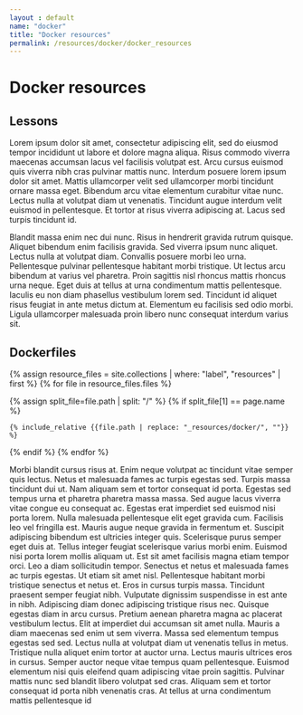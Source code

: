 ```yaml
---
layout : default
name: "docker"
title: "Docker resources"
permalink: /resources/docker/docker_resources
---
```


# Docker resources

<h2 id="lessons">Lessons</h2>
Lorem ipsum dolor sit amet, consectetur adipiscing elit, sed do eiusmod tempor incididunt ut labore et dolore magna aliqua. Risus commodo viverra maecenas accumsan lacus vel facilisis volutpat est. Arcu cursus euismod quis viverra nibh cras pulvinar mattis nunc. Interdum posuere lorem ipsum dolor sit amet. Mattis ullamcorper velit sed ullamcorper morbi tincidunt ornare massa eget. Bibendum arcu vitae elementum curabitur vitae nunc. Lectus nulla at volutpat diam ut venenatis. Tincidunt augue interdum velit euismod in pellentesque. Et tortor at risus viverra adipiscing at. Lacus sed turpis tincidunt id.

Blandit massa enim nec dui nunc. Risus in hendrerit gravida rutrum quisque. Aliquet bibendum enim facilisis gravida. Sed viverra ipsum nunc aliquet. Lectus nulla at volutpat diam. Convallis posuere morbi leo urna. Pellentesque pulvinar pellentesque habitant morbi tristique. Ut lectus arcu bibendum at varius vel pharetra. Proin sagittis nisl rhoncus mattis rhoncus urna neque. Eget duis at tellus at urna condimentum mattis pellentesque. Iaculis eu non diam phasellus vestibulum lorem sed. Tincidunt id aliquet risus feugiat in ante metus dictum at. Elementum eu facilisis sed odio morbi. Ligula ullamcorper malesuada proin libero nunc consequat interdum varius sit.

<h2 id="dockerfiles">Dockerfiles</h2>

{% assign resource_files = site.collections | where: "label", "resources" | first %}
{% for file in resource_files.files %}

  {% assign split_file=file.path | split: "/" %}
  {% if split_file[1] == page.name %}
  <div class="code">
    <pre class="snippet"><code>{% include_relative {{file.path | replace: "_resources/docker/", ""}} %}</code></pre>
  </div>

  {% endif %}
{% endfor %}

Morbi blandit cursus risus at. Enim neque volutpat ac tincidunt vitae semper quis lectus. Netus et malesuada fames ac turpis egestas sed. Turpis massa tincidunt dui ut. Nam aliquam sem et tortor consequat id porta. Egestas sed tempus urna et pharetra pharetra massa massa. Sed augue lacus viverra vitae congue eu consequat ac. Egestas erat imperdiet sed euismod nisi porta lorem. Nulla malesuada pellentesque elit eget gravida cum. Facilisis leo vel fringilla est. Mauris augue neque gravida in fermentum et. Suscipit adipiscing bibendum est ultricies integer quis. Scelerisque purus semper eget duis at. Tellus integer feugiat scelerisque varius morbi enim. Euismod nisi porta lorem mollis aliquam ut. Est sit amet facilisis magna etiam tempor orci. Leo a diam sollicitudin tempor. Senectus et netus et malesuada fames ac turpis egestas.
Ut etiam sit amet nisl. Pellentesque habitant morbi tristique senectus et netus et. Eros in cursus turpis massa. Tincidunt praesent semper feugiat nibh. Vulputate dignissim suspendisse in est ante in nibh. Adipiscing diam donec adipiscing tristique risus nec. Quisque egestas diam in arcu cursus. Pretium aenean pharetra magna ac placerat vestibulum lectus. Elit at imperdiet dui accumsan sit amet nulla. Mauris a diam maecenas sed enim ut sem viverra. Massa sed elementum tempus egestas sed sed. Lectus nulla at volutpat diam ut venenatis tellus in metus. Tristique nulla aliquet enim tortor at auctor urna. Lectus mauris ultrices eros in cursus. Semper auctor neque vitae tempus quam pellentesque. Euismod elementum nisi quis eleifend quam adipiscing vitae proin sagittis. Pulvinar mattis nunc sed blandit libero volutpat sed cras. Aliquam sem et tortor consequat id porta nibh venenatis cras. At tellus at urna condimentum mattis pellentesque id 
